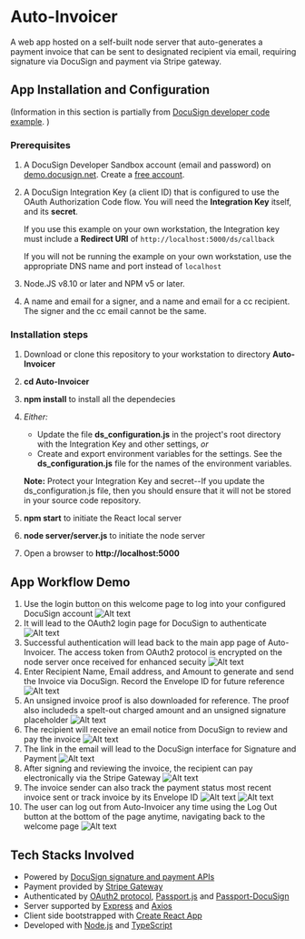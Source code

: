 # Auto-Invoicer

A web app hosted on a self-built node server that auto-generates a payment invoice that can be sent to designated recipient via email, requiring signature via DocuSign and payment via Stripe gateway.

## App Installation and Configuration

(Information in this section is partially from [DocuSign developer code example](https://github.com/docusign/eg-03-node-auth-code-grant). )

### Prerequisites

1. A DocuSign Developer Sandbox account (email and password) on [demo.docusign.net](https://demo.docusign.net).
   Create a [free account](https://go.docusign.com/sandbox/productshot/?elqCampaignId=16534).
1. A DocuSign Integration Key (a client ID) that is configured to use the
   OAuth Authorization Code flow.
   You will need the **Integration Key** itself, and its **secret**.

   If you use this example on your own workstation,
   the Integration key must include a **Redirect URI** of `http://localhost:5000/ds/callback`

   If you will not be running the example on your own workstation,
   use the appropriate DNS name and port instead of `localhost`

1. Node.JS v8.10 or later and NPM v5 or later.
1. A name and email for a signer, and a name and email for a cc recipient.
   The signer and the cc email cannot be the same.

### Installation steps

1. Download or clone this repository to your workstation to directory **Auto-Invoicer**
1. **cd Auto-Invoicer**
1. **npm install** to install all the dependecies
1. _Either:_

   - Update the file **ds_configuration.js** in the project's root directory
     with the Integration Key
     and other settings, _or_
   - Create and export environment variables for the settings.
     See the **ds_configuration.js** file
     for the names of the environment variables.

   **Note:** Protect your Integration Key and secret--If you update
   the ds_configuration.js file, then you
   should ensure that it will not be stored in your source code
   repository.

1. **npm start** to initiate the React local server
1. **node server/server.js** to initiate the node server
1. Open a browser to **http://localhost:5000**

## App Workflow Demo

1. Use the login button on this welcome page to log into your configured DocuSign account
   ![Alt text](https://github.docusignhq.com/Integrations/Auto-Invoicer/blob/master/public/welcome.png)
1. It will lead to the OAuth2 login page for DocuSign to authenticate
   ![Alt text](https://github.docusignhq.com/Integrations/Auto-Invoicer/blob/master/public/auth.png)
1. Successful authentication will lead back to the main app page of Auto-Invoicer. The access token from OAuth2 protocol is encrypted on the node server once received for enhanced secuity
   ![Alt text](https://github.docusignhq.com/Integrations/Auto-Invoicer/blob/master/public/main.png)
1. Enter Recipient Name, Email address, and Amount to generate and send the Invoice via DocuSign. Record the Envelope ID for future reference
   ![Alt text](https://github.docusignhq.com/Integrations/Auto-Invoicer/blob/master/public/sent.png)
1. An unsigned invoice proof is also downloaded for reference. The proof also includeds a spelt-out charged amount and an unsigned signature placeholder
   ![Alt text](https://github.docusignhq.com/Integrations/Auto-Invoicer/blob/master/public/proof.png)
1. The recipient will receive an email notice from DocuSign to review and pay the invoice
   ![Alt text](https://github.docusignhq.com/Integrations/Auto-Invoicer/blob/master/public/email.png)
1. The link in the email will lead to the DocuSign interface for Signature and Payment
   ![Alt text](https://github.docusignhq.com/Integrations/Auto-Invoicer/blob/master/public/dspage.png)
1. After signing and reviewing the invoice, the recipient can pay electronically via the Stripe Gateway
   ![Alt text](https://github.docusignhq.com/Integrations/Auto-Invoicer/blob/master/public/payment.png)
1. The invoice sender can also track the payment status most recent invoice sent or track invoice by its Envelope ID
   ![Alt text](https://github.docusignhq.com/Integrations/Auto-Invoicer/blob/master/public/checkLast.png)
   ![Alt text](https://github.docusignhq.com/Integrations/Auto-Invoicer/blob/master/public/checkId.png)
1. The user can log out from Auto-Invoicer any time using the Log Out button at the bottom of the page anytime, navigating back to the welcome page
   ![Alt text](https://github.docusignhq.com/Integrations/Auto-Invoicer/blob/master/public/main.png)

## Tech Stacks Involved

- Powered by [DocuSign signature and payment APIs](https://developers.docusign.com/overview)
- Payment provided by [Stripe Gateway](https://support.stripe.com/questions/merchant-accounts-gateways-and-stripe)
- Authenticated by [OAuth2 protocol](https://oauth.net/2/), [Passport.js](http://www.passportjs.org/) and [Passport-DocuSign](https://www.npmjs.com/package/passport-docusign)
- Server supported by [Express](https://expressjs.com/) and [Axios](https://www.axios.com/)
- Client side bootstrapped with [Create React App](https://github.com/facebook/create-react-app)
- Developed with [Node.js](https://nodejs.org/en/) and [TypeScript](https://www.typescriptlang.org/)

